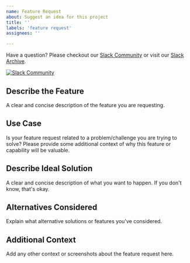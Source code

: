 ```yaml
---
name: Feature Request
about: Suggest an idea for this project
title: ''
labels: 'feature request'
assignees: ''

---
```


Have a question? Please checkout our [Slack Community](https://slack.cloudposse.com) or visit our [Slack Archive](https://archive.sweetops.com/). 

[![Slack Community](https://slack.cloudposse.com/badge.svg)](https://slack.cloudposse.com)

## Describe the Feature

A clear and concise description of the feature you are requesting. 

## Use Case

Is your feature request related to a problem/challenge you are trying to solve? 
Please provide some additional context of why this feature or capability will be valuable.

## Describe Ideal Solution

A clear and concise description of what you want to happen. If you don't know, that's okay.

## Alternatives Considered

Explain what alternative solutions or features you've considered.

## Additional Context

Add any other context or screenshots about the feature request here.
